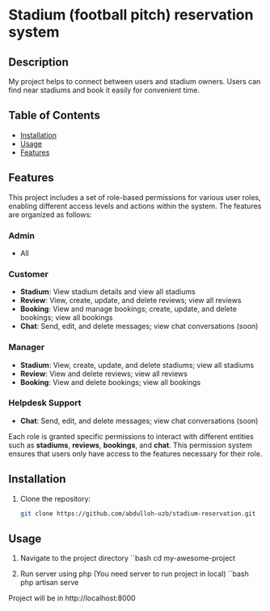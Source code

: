 # Stadium (football pitch) reservation system

## Description

My project helps to connect between users and stadium owners. Users can find near stadiums and book it easily for convenient time. 

## Table of Contents
- [Installation](#installation)
- [Usage](#usage)
- [Features](#features)

## Features

This project includes a set of role-based permissions for various user roles, enabling different access levels and actions within the system. The features are organized as follows:

### Admin
- All

### Customer
- **Stadium**: View stadium details and view all stadiums
- **Review**: View, create, update, and delete reviews; view all reviews
- **Booking**: View and manage bookings; create, update, and delete bookings; view all bookings
- **Chat**: Send, edit, and delete messages; view chat conversations (soon)

### Manager
- **Stadium**: View, create, update, and delete stadiums; view all stadiums
- **Review**: View and delete reviews; view all reviews
- **Booking**: View and delete bookings; view all bookings

### Helpdesk Support
- **Chat**: Send, edit, and delete messages; view chat conversations (soon)

Each role is granted specific permissions to interact with different entities such as **stadiums**, **reviews**, **bookings**, and **chat**. This permission system ensures that users only have access to the features necessary for their role.


## Installation

1. Clone the repository:
   ```bash
   git clone https://github.com/abdulloh-uzb/stadium-reservation.git

## Usage

1. Navigate to the project directory
    ``bash
    cd my-awesome-project

2. Run server using php (You need server to run project in local)
    ``bash
    php artisan serve

Project will be in http://localhost:8000

